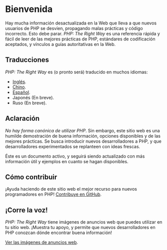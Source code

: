 # Bienvenida

Hay mucha información desactualizada en la Web que lleva a que nuevos usuarios de PHP se desvíen,
propagando malas prácticas y código incorrecto. Esto debe parar. _PHP: The Right Way_ es una referencia
rápida y fácil de leer de las mejores prácticas de PHP, estándares de codificación aceptados,
y vínculos a guías autoritativas en la Web.

## Traducciones

_PHP: The Right Way_ es (o pronto será) traducido en muchos idiomas:

* [Inglés](http://www.phptherightway.com).
* [Chino](http://wulijun.github.com/php-the-right-way).
* [Español](http://es.phptherightway.com).
* Japonés (En breve).
* Ruso (En breve).

## Aclaración

_No hay forma canónica de utilizar PHP_. Sin embargo, este sitio web es una humilde demostración
de buena información, opciones disponibles y de las mejores prácticas. Se busca introducir nuevos
desarrolladores a PHP, y que desarrolladores experimentados se replanteen con ideas frescas.

Éste es un documento activo, y seguirá siendo actualizado con más información útil y ejemplos
en cuanto se hagan disponibles.

## Cómo contribuir

¡Ayuda haciendo de este sitio web el mejor recurso para nuevos programadores en PHP!
[Contribuye en GitHub][1].

## ¡Corre la voz!

_PHP: The Right Way_ tiene imágenes de anuncios web que puedes utilizar en tu sitio web.
¡Muestra tu apoyo, y permite que nuevos desarrolladores en PHP conozcan dónde encontrar buena
información!

[Ver las imágenes de anuncios web][2].

[1]: https://github.com/codeguy/php-the-right-way/tree/gh-pages
[2]: /banners.html